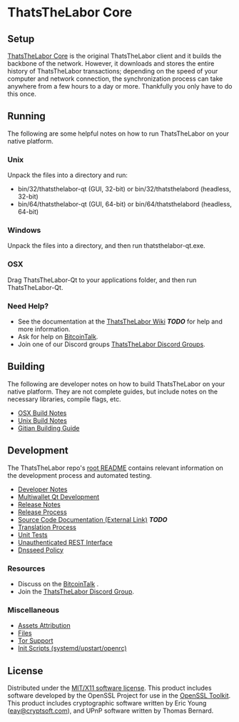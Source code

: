 ThatsTheLabor Core
=====================

Setup
---------------------
[ThatsTheLabor Core](https://github.com/thatsthelabor-project/thatsthelabor) is the original ThatsTheLabor client and it builds the backbone of the network. However, it downloads and stores the entire history of ThatsTheLabor transactions; depending on the speed of your computer and network connection, the synchronization process can take anywhere from a few hours to a day or more. Thankfully you only have to do this once.

Running
---------------------
The following are some helpful notes on how to run ThatsTheLabor on your native platform.

### Unix

Unpack the files into a directory and run:

- bin/32/thatsthelabor-qt (GUI, 32-bit) or bin/32/thatsthelabord (headless, 32-bit)
- bin/64/thatsthelabor-qt (GUI, 64-bit) or bin/64/thatsthelabord (headless, 64-bit)

### Windows

Unpack the files into a directory, and then run thatsthelabor-qt.exe.

### OSX

Drag ThatsTheLabor-Qt to your applications folder, and then run ThatsTheLabor-Qt.

### Need Help?

* See the documentation at the [ThatsTheLabor Wiki](https://en.bitcoin.it/wiki/Main_Page) ***TODO***
for help and more information.
* Ask for help on [BitcoinTalk](https://bitcointalk.org/index.php?topic=2956408.0).
* Join one of our Discord groups [ThatsTheLabor Discord Groups](https://discord.gg/8tbvMQM).

Building
---------------------
The following are developer notes on how to build ThatsTheLabor on your native platform. They are not complete guides, but include notes on the necessary libraries, compile flags, etc.

- [OSX Build Notes](build-osx.md)
- [Unix Build Notes](build-unix.md)
- [Gitian Building Guide](gitian-building.md)

Development
---------------------
The ThatsTheLabor repo's [root README](https://github.com/thatsthelabor-project/thatsthelabor/blob/master/README.md) contains relevant information on the development process and automated testing.

- [Developer Notes](developer-notes.md)
- [Multiwallet Qt Development](multiwallet-qt.md)
- [Release Notes](release-notes.md)
- [Release Process](release-process.md)
- [Source Code Documentation (External Link)](https://dev.visucore.com/bitcoin/doxygen/) ***TODO***
- [Translation Process](translation_process.md)
- [Unit Tests](unit-tests.md)
- [Unauthenticated REST Interface](REST-interface.md)
- [Dnsseed Policy](dnsseed-policy.md)

### Resources

* Discuss on the [BitcoinTalk](https://bitcointalk.org/index.php?topic=2956408.0) .
* Join the [ThatsTheLabor Discord Group](https://discord.gg/8tbvMQM).

### Miscellaneous
- [Assets Attribution](assets-attribution.md)
- [Files](files.md)
- [Tor Support](tor.md)
- [Init Scripts (systemd/upstart/openrc)](init.md)

License
---------------------
Distributed under the [MIT/X11 software license](http://www.opensource.org/licenses/mit-license.php).
This product includes software developed by the OpenSSL Project for use in the [OpenSSL Toolkit](https://www.openssl.org/). This product includes
cryptographic software written by Eric Young ([eay@cryptsoft.com](mailto:eay@cryptsoft.com)), and UPnP software written by Thomas Bernard.
